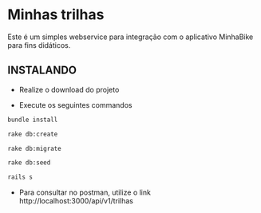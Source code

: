 # Minhas trilhas

Este é um simples webservice para integração com o aplicativo MinhaBike para fins didáticos.

## INSTALANDO

* Realize o download do projeto

* Execute os seguintes commandos
```bash
bundle install
```
```bash
rake db:create
```
```bash
rake db:migrate
```

```bash
rake db:seed
```

```bash
rails s
```

* Para consultar no postman, utilize o link
http://localhost:3000/api/v1/trilhas
